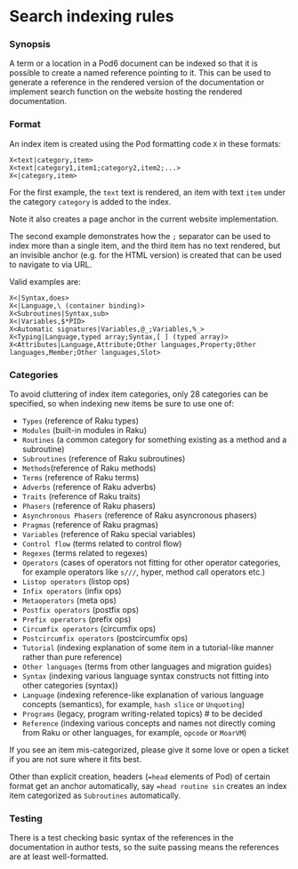 # Search indexing rules

### Synopsis

A term or a location in a Pod6 document can be indexed so that it is
possible to create a named reference pointing to it. This can be used
to generate a reference in the rendered version of the documentation or
implement search function on the website hosting the rendered documentation.

### Format

An index item is created using the Pod formatting code `X` in these formats:

    X<text|category,item>
    X<text|category1,item1;category2,item2;...>
    X<|category,item>

For the first example, the `text` text is rendered,
an item with text `item` under the category `category` is added to the index.

Note it also creates a page anchor in the current website implementation.

The second example demonstrates how the `;` separator can be used to
index more than a single item, and the third item has no text rendered,
but an invisible anchor (e.g. for the HTML version) is created that can be used
to navigate to via URL.

Valid examples are:

    X<|Syntax,does>
    X<|Language,\ (container binding)>
    X<Subroutines|Syntax,sub>
    X<|Variables,$*PID>
    X<Automatic signatures|Variables,@_;Variables,%_>
    X<Typing|Language,typed array;Syntax,[ ] (typed array)>
    X<Attributes|Language,Attribute;Other languages,Property;Other languages,Member;Other languages,Slot>

### Categories

To avoid cluttering of index item categories, only 28 categories can be specified,
so when indexing new items be sure to use one of:

* `Types` (reference of Raku types)
* `Modules` (built-in modules in Raku)
* `Routines` (a common category for something existing as a method and a subroutine)
* `Subroutines` (reference of Raku subroutines)
* `Methods`(reference of Raku methods)
* `Terms` (reference of Raku terms)
* `Adverbs` (reference of Raku adverbs)
* `Traits` (reference of Raku traits)
* `Phasers` (reference of Raku phasers)
* `Asynchronous Phasers` (reference of Raku asyncronous phasers)
* `Pragmas` (reference of Raku pragmas)
* `Variables` (reference of Raku special variables)
* `Control flow` (terms related to control flow)
* `Regexes` (terms related to regexes)
* `Operators` (cases of operators not fitting for other operator categories, for example operators like `s///`, hyper, method call operators etc.)
* `Listop operators` (listop ops)
* `Infix operators` (infix ops)
* `Metaoperators` (meta ops)
* `Postfix operators` (postfix ops)
* `Prefix operators` (prefix ops)
* `Circumfix operators` (circumfix ops)
* `Postcircumfix operators` (postcircumfix ops)
* `Tutorial` (indexing explanation of some item in a tutorial-like manner rather than pure reference)
* `Other languages` (terms from other languages and migration guides)
* `Syntax` (indexing various language syntax constructs not fitting into other categories (syntax))
* `Language` (indexing reference-like explanation of various language concepts (semantics), for example, `hash slice` or `Unquoting`)
* `Programs` (legacy, program writing-related topics) # to be decided
* `Reference` (indexing various concepts and names not directly coming from Raku or other languages, for example, `opcode` or `MoarVM`)

If you see an item mis-categorized, please give it some love or open a ticket if you are not sure where
it fits best.

Other than explicit creation, headers (`=head` elements of Pod) of certain format get an anchor automatically,
say `=head routine sin` creates an index item categorized as `Subroutines` automatically.

### Testing

There is a test checking basic syntax of the references in the documentation
in author tests, so the suite passing means the references are at least well-formatted.
